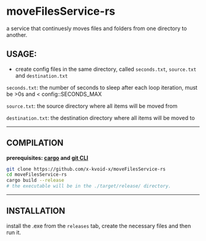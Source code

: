 # moveFilesService-rs
a service that continuesly moves files and folders from one directory to another.

## USAGE:
- create config files in the same directory, called `seconds.txt`, `source.txt` and `destination.txt`

`seconds.txt`: the number of seconds to sleep after each loop iteration, must be >0s and < config::SECONDS_MAX

`source.txt`: the source directory where all items will be moved from

`destination.txt`: the destination directory where all items will be moved to

---
## COMPILATION
**prerequisites: [cargo](https://doc.rust-lang.org/cargo/) and [git CLI](https://cli.github.com/)**
```bash
git clone https://github.com/x-kvoid-x/moveFilesService-rs
cd moveFilesService-rs
cargo build --release
# the executable will be in the ./target/release/ directory.
```


---
## INSTALLATION
install the .exe from the `releases` tab, create the necessary files and then run it.
